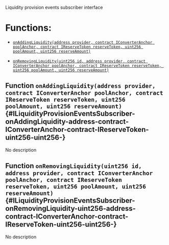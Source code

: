 Liquidity provision events subscriber interface

# Functions:

- [`onAddingLiquidity(address provider, contract IConverterAnchor poolAnchor, contract IReserveToken reserveToken, uint256 poolAmount, uint256 reserveAmount)`](#ILiquidityProvisionEventsSubscriber-onAddingLiquidity-address-contract-IConverterAnchor-contract-IReserveToken-uint256-uint256-)

- [`onRemovingLiquidity(uint256 id, address provider, contract IConverterAnchor poolAnchor, contract IReserveToken reserveToken, uint256 poolAmount, uint256 reserveAmount)`](#ILiquidityProvisionEventsSubscriber-onRemovingLiquidity-uint256-address-contract-IConverterAnchor-contract-IReserveToken-uint256-uint256-)

## Function `onAddingLiquidity(address provider, contract IConverterAnchor poolAnchor, contract IReserveToken reserveToken, uint256 poolAmount, uint256 reserveAmount)` {#ILiquidityProvisionEventsSubscriber-onAddingLiquidity-address-contract-IConverterAnchor-contract-IReserveToken-uint256-uint256-}

No description

## Function `onRemovingLiquidity(uint256 id, address provider, contract IConverterAnchor poolAnchor, contract IReserveToken reserveToken, uint256 poolAmount, uint256 reserveAmount)` {#ILiquidityProvisionEventsSubscriber-onRemovingLiquidity-uint256-address-contract-IConverterAnchor-contract-IReserveToken-uint256-uint256-}

No description
